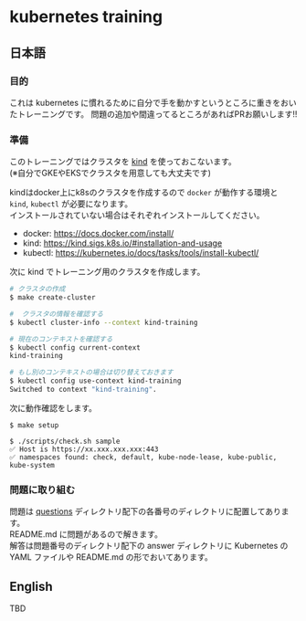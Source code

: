# kubernetes training
## 日本語
### 目的
これは kubernetes に慣れるために自分で手を動かすというところに重きをおいたトレーニングです。
問題の追加や間違ってるところがあればPRお願いします!!

### 準備
このトレーニングではクラスタを [kind](https://github.com/kubernetes-sigs/kind) を使っておこないます。  
(※自分でGKEやEKSでクラスタを用意しても大丈夫です)

kindはdocker上にk8sのクラスタを作成するので `docker` が動作する環境と `kind`, `kubectl` が必要になります。  
インストールされていない場合はそれぞれインストールしてください。  

- docker: https://docs.docker.com/install/
- kind: https://kind.sigs.k8s.io/#installation-and-usage
- kubectl: https://kubernetes.io/docs/tasks/tools/install-kubectl/

次に kind でトレーニング用のクラスタを作成します。    

```sh
# クラスタの作成
$ make create-cluster

#  クラスタの情報を確認する
$ kubectl cluster-info --context kind-training

# 現在のコンテキストを確認する
$ kubectl config current-context
kind-training

# もし別のコンテキストの場合は切り替えておきます
$ kubectl config use-context kind-training
Switched to context "kind-training".
```

次に動作確認をします。  

```
$ make setup

$ ./scripts/check.sh sample
✅ Host is https://xx.xxx.xxx.xxx:443
✅ namespaces found: check, default, kube-node-lease, kube-public, kube-system
```

### 問題に取り組む
問題は [questions](./questions) ディレクトリ配下の各番号のディレクトリに配置してあります。  
README.md に問題があるので解きます。  
解答は問題番号のディレクトリ配下の answer ディレクトリに Kubernetes の YAML ファイルや README.md の形でおいてあります。

## English
TBD

